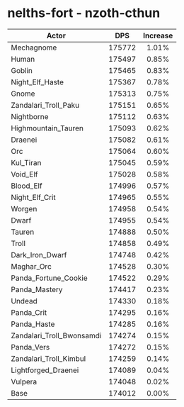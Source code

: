 # nelths-fort - nzoth-cthun
| Actor | DPS | Increase |
|---|:---:|:---:|
|Mechagnome|175772|1.01%|
|Human|175497|0.85%|
|Goblin|175465|0.83%|
|Night_Elf_Haste|175367|0.78%|
|Gnome|175313|0.75%|
|Zandalari_Troll_Paku|175151|0.65%|
|Nightborne|175112|0.63%|
|Highmountain_Tauren|175093|0.62%|
|Draenei|175082|0.61%|
|Orc|175064|0.60%|
|Kul_Tiran|175045|0.59%|
|Void_Elf|175028|0.58%|
|Blood_Elf|174996|0.57%|
|Night_Elf_Crit|174965|0.55%|
|Worgen|174958|0.54%|
|Dwarf|174955|0.54%|
|Tauren|174888|0.50%|
|Troll|174858|0.49%|
|Dark_Iron_Dwarf|174748|0.42%|
|Maghar_Orc|174528|0.30%|
|Panda_Fortune_Cookie|174522|0.29%|
|Panda_Mastery|174417|0.23%|
|Undead|174330|0.18%|
|Panda_Crit|174295|0.16%|
|Panda_Haste|174285|0.16%|
|Zandalari_Troll_Bwonsamdi|174274|0.15%|
|Panda_Vers|174272|0.15%|
|Zandalari_Troll_Kimbul|174259|0.14%|
|Lightforged_Draenei|174089|0.04%|
|Vulpera|174048|0.02%|
|Base|174012|0.00%|
